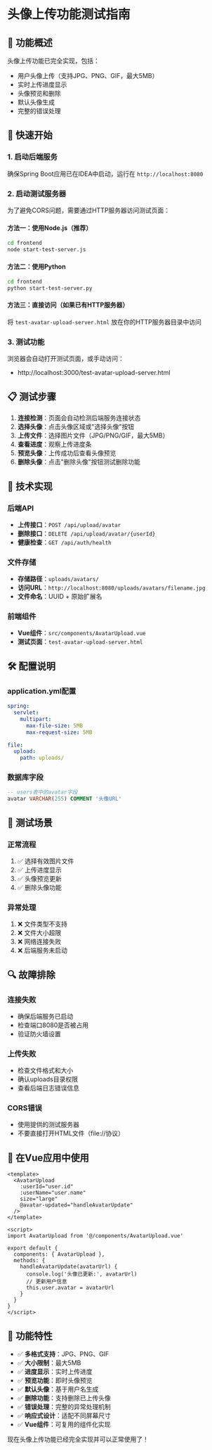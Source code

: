 # 头像上传功能测试指南

## 🎯 功能概述

头像上传功能已完全实现，包括：
- 用户头像上传（支持JPG、PNG、GIF，最大5MB）
- 实时上传进度显示
- 头像预览和删除
- 默认头像生成
- 完整的错误处理

## 🚀 快速开始

### 1. 启动后端服务
确保Spring Boot应用已在IDEA中启动，运行在 `http://localhost:8080`

### 2. 启动测试服务器
为了避免CORS问题，需要通过HTTP服务器访问测试页面：

#### 方法一：使用Node.js（推荐）
```bash
cd frontend
node start-test-server.js
```

#### 方法二：使用Python
```bash
cd frontend
python start-test-server.py
```

#### 方法三：直接访问（如果已有HTTP服务器）
将 `test-avatar-upload-server.html` 放在你的HTTP服务器目录中访问

### 3. 测试功能
浏览器会自动打开测试页面，或手动访问：
- http://localhost:3000/test-avatar-upload-server.html

## 📋 测试步骤

1. **连接检测**：页面会自动检测后端服务连接状态
2. **选择头像**：点击头像区域或"选择头像"按钮
3. **上传文件**：选择图片文件（JPG/PNG/GIF，最大5MB）
4. **查看进度**：观察上传进度条
5. **预览头像**：上传成功后查看头像预览
6. **删除头像**：点击"删除头像"按钮测试删除功能

## 🔧 技术实现

### 后端API
- **上传接口**：`POST /api/upload/avatar`
- **删除接口**：`DELETE /api/upload/avatar/{userId}`
- **健康检查**：`GET /api/auth/health`

### 文件存储
- **存储路径**：`uploads/avatars/`
- **访问URL**：`http://localhost:8080/uploads/avatars/filename.jpg`
- **文件命名**：UUID + 原始扩展名

### 前端组件
- **Vue组件**：`src/components/AvatarUpload.vue`
- **测试页面**：`test-avatar-upload-server.html`

## 🛠️ 配置说明

### application.yml配置
```yaml
spring:
  servlet:
    multipart:
      max-file-size: 5MB
      max-request-size: 5MB

file:
  upload:
    path: uploads/
```

### 数据库字段
```sql
-- users表中的avatar字段
avatar VARCHAR(255) COMMENT '头像URL'
```

## 🧪 测试场景

### 正常流程
1. ✅ 选择有效图片文件
2. ✅ 上传进度显示
3. ✅ 头像预览更新
4. ✅ 删除头像功能

### 异常处理
1. ❌ 文件类型不支持
2. ❌ 文件大小超限
3. ❌ 网络连接失败
4. ❌ 后端服务未启动

## 🔍 故障排除

### 连接失败
- 确保后端服务已启动
- 检查端口8080是否被占用
- 验证防火墙设置

### 上传失败
- 检查文件格式和大小
- 确认uploads目录权限
- 查看后端日志错误信息

### CORS错误
- 使用提供的测试服务器
- 不要直接打开HTML文件（file://协议）

## 📱 在Vue应用中使用

```vue
<template>
  <AvatarUpload 
    :userId="user.id" 
    :userName="user.name"
    size="large"
    @avatar-updated="handleAvatarUpdate"
  />
</template>

<script>
import AvatarUpload from '@/components/AvatarUpload.vue'

export default {
  components: { AvatarUpload },
  methods: {
    handleAvatarUpdate(avatarUrl) {
      console.log('头像已更新:', avatarUrl)
      // 更新用户信息
      this.user.avatar = avatarUrl
    }
  }
}
</script>
```

## 🎉 功能特性

- ✅ **多格式支持**：JPG、PNG、GIF
- ✅ **大小限制**：最大5MB
- ✅ **进度显示**：实时上传进度
- ✅ **预览功能**：即时头像预览
- ✅ **默认头像**：基于用户名生成
- ✅ **删除功能**：支持删除已上传头像
- ✅ **错误处理**：完整的异常处理机制
- ✅ **响应式设计**：适配不同屏幕尺寸
- ✅ **Vue组件**：可复用的组件化实现

现在头像上传功能已经完全实现并可以正常使用了！
